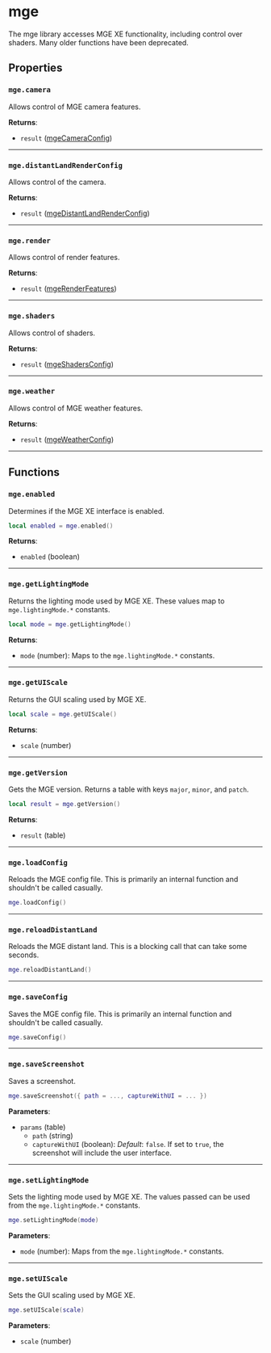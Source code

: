 # mge
<div class="search_terms" style="display: none">mge</div>

<!---
	This file is autogenerated. Do not edit this file manually. Your changes will be ignored.
	More information: https://github.com/MWSE/MWSE/tree/master/docs
-->

The mge library accesses MGE XE functionality, including control over shaders. Many older functions have been deprecated.

## Properties

### `mge.camera`
<div class="search_terms" style="display: none">camera</div>

Allows control of MGE camera features.

**Returns**:

* `result` ([mgeCameraConfig](../../types/mgeCameraConfig))

***

### `mge.distantLandRenderConfig`
<div class="search_terms" style="display: none">distantlandrenderconfig</div>

Allows control of the camera.

**Returns**:

* `result` ([mgeDistantLandRenderConfig](../../types/mgeDistantLandRenderConfig))

***

### `mge.render`
<div class="search_terms" style="display: none">render</div>

Allows control of render features.

**Returns**:

* `result` ([mgeRenderFeatures](../../types/mgeRenderFeatures))

***

### `mge.shaders`
<div class="search_terms" style="display: none">shaders</div>

Allows control of shaders.

**Returns**:

* `result` ([mgeShadersConfig](../../types/mgeShadersConfig))

***

### `mge.weather`
<div class="search_terms" style="display: none">weather</div>

Allows control of MGE weather features.

**Returns**:

* `result` ([mgeWeatherConfig](../../types/mgeWeatherConfig))

***

## Functions

### `mge.enabled`
<div class="search_terms" style="display: none">enabled</div>

Determines if the MGE XE interface is enabled.

```lua
local enabled = mge.enabled()
```

**Returns**:

* `enabled` (boolean)

***

### `mge.getLightingMode`
<div class="search_terms" style="display: none">getlightingmode, lightingmode</div>

Returns the lighting mode used by MGE XE. These values map to `mge.lightingMode.*` constants.

```lua
local mode = mge.getLightingMode()
```

**Returns**:

* `mode` (number): Maps to the `mge.lightingMode.*` constants.

***

### `mge.getUIScale`
<div class="search_terms" style="display: none">getuiscale, uiscale</div>

Returns the GUI scaling used by MGE XE.

```lua
local scale = mge.getUIScale()
```

**Returns**:

* `scale` (number)

***

### `mge.getVersion`
<div class="search_terms" style="display: none">getversion, version</div>

Gets the MGE version. Returns a table with keys `major`, `minor`, and `patch`.

```lua
local result = mge.getVersion()
```

**Returns**:

* `result` (table)

***

### `mge.loadConfig`
<div class="search_terms" style="display: none">loadconfig</div>

Reloads the MGE config file. This is primarily an internal function and shouldn't be called casually.

```lua
mge.loadConfig()
```

***

### `mge.reloadDistantLand`
<div class="search_terms" style="display: none">reloaddistantland</div>

Reloads the MGE distant land. This is a blocking call that can take some seconds.

```lua
mge.reloadDistantLand()
```

***

### `mge.saveConfig`
<div class="search_terms" style="display: none">saveconfig</div>

Saves the MGE config file. This is primarily an internal function and shouldn't be called casually.

```lua
mge.saveConfig()
```

***

### `mge.saveScreenshot`
<div class="search_terms" style="display: none">savescreenshot</div>

Saves a screenshot.

```lua
mge.saveScreenshot({ path = ..., captureWithUI = ... })
```

**Parameters**:

* `params` (table)
	* `path` (string)
	* `captureWithUI` (boolean): *Default*: `false`. If set to `true`, the screenshot will include the user interface.

***

### `mge.setLightingMode`
<div class="search_terms" style="display: none">setlightingmode, lightingmode</div>

Sets the lighting mode used by MGE XE. The values passed can be used from the `mge.lightingMode.*` constants.

```lua
mge.setLightingMode(mode)
```

**Parameters**:

* `mode` (number): Maps from the `mge.lightingMode.*` constants.

***

### `mge.setUIScale`
<div class="search_terms" style="display: none">setuiscale, uiscale</div>

Sets the GUI scaling used by MGE XE.

```lua
mge.setUIScale(scale)
```

**Parameters**:

* `scale` (number)

